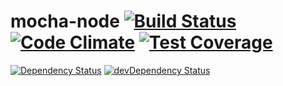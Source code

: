 # mocha-node [![Build Status](https://travis-ci.org/NoahYarian/mocha-node.svg?branch=master)](https://travis-ci.org/NoahYarian/mocha-node) [![Code Climate](https://codeclimate.com/github/NoahYarian/mocha-node/badges/gpa.svg)](https://codeclimate.com/github/NoahYarian/mocha-node) [![Test Coverage](https://codeclimate.com/github/NoahYarian/mocha-node/badges/coverage.svg)](https://codeclimate.com/github/NoahYarian/mocha-node/coverage)
[![Dependency Status](https://david-dm.org/noahyarian/mocha-node.svg)](https://david-dm.org/noahyarian/mocha-node) [![devDependency Status](https://david-dm.org/noahyarian/mocha-node/dev-status.svg)](https://david-dm.org/noahyarian/mocha-node#info=devDependencies)
